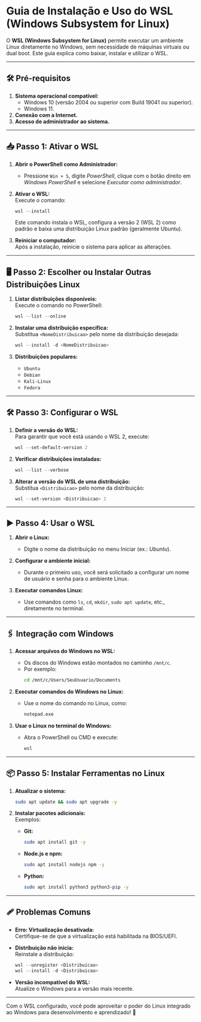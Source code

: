 # Guia de Instalação e Uso do WSL (Windows Subsystem for Linux)  

O **WSL (Windows Subsystem for Linux)** permite executar um ambiente Linux diretamente no Windows, sem necessidade de máquinas virtuais ou dual boot. Este guia explica como baixar, instalar e utilizar o WSL.

---

## 🛠️ Pré-requisitos  
1. **Sistema operacional compatível:**  
   - Windows 10 (versão 2004 ou superior com Build 19041 ou superior).  
   - Windows 11.  
2. **Conexão com a Internet.**  
3. **Acesso de administrador ao sistema.**

---

## 📥 Passo 1: Ativar o WSL  

1. **Abrir o PowerShell como Administrador:**  
   - Pressione `Win + S`, digite *PowerShell*, clique com o botão direito em *Windows PowerShell* e selecione *Executar como administrador*.  

2. **Ativar o WSL:**  
   Execute o comando:  
   ```powershell
   wsl --install
   ```  
   Este comando instala o WSL, configura a versão 2 (WSL 2) como padrão e baixa uma distribuição Linux padrão (geralmente Ubuntu).  

3. **Reiniciar o computador:**  
   Após a instalação, reinicie o sistema para aplicar as alterações.  

---

## 🖥️ Passo 2: Escolher ou Instalar Outras Distribuições Linux  

1. **Listar distribuições disponíveis:**  
   Execute o comando no PowerShell:  
   ```powershell
   wsl --list --online
   ```  

2. **Instalar uma distribuição específica:**  
   Substitua `<NomeDistribuicao>` pelo nome da distribuição desejada:  
   ```powershell
   wsl --install -d <NomeDistribuicao>
   ```  

3. **Distribuições populares:**  
   - `Ubuntu`  
   - `Debian`  
   - `Kali-Linux`  
   - `Fedora`  

---

## 🛠️ Passo 3: Configurar o WSL  

1. **Definir a versão do WSL:**  
   Para garantir que você está usando o WSL 2, execute:  
   ```powershell
   wsl --set-default-version 2
   ```  

2. **Verificar distribuições instaladas:**  
   ```powershell
   wsl --list --verbose
   ```  

3. **Alterar a versão do WSL de uma distribuição:**  
   Substitua `<Distribuicao>` pelo nome da distribuição:  
   ```powershell
   wsl --set-version <Distribuicao> 2
   ```  

---

## ▶️ Passo 4: Usar o WSL  

1. **Abrir o Linux:**  
   - Digite o nome da distribuição no menu Iniciar (ex.: *Ubuntu*).  

2. **Configurar o ambiente inicial:**  
   - Durante o primeiro uso, você será solicitado a configurar um nome de usuário e senha para o ambiente Linux.  

3. **Executar comandos Linux:**  
   - Use comandos como `ls`, `cd`, `mkdir`, `sudo apt update`, etc., diretamente no terminal.  

---

## 🖇️ Integração com Windows  

1. **Acessar arquivos do Windows no WSL:**  
   - Os discos do Windows estão montados no caminho `/mnt/c`.  
   - Por exemplo:  
     ```bash
     cd /mnt/c/Users/SeuUsuario/Documents
     ```  

2. **Executar comandos do Windows no Linux:**  
   - Use o nome do comando no Linux, como:  
     ```bash
     notepad.exe
     ```  

3. **Usar o Linux no terminal do Windows:**  
   - Abra o PowerShell ou CMD e execute:  
     ```powershell
     wsl
     ```  

---

## 📦 Passo 5: Instalar Ferramentas no Linux  

1. **Atualizar o sistema:**  
   ```bash
   sudo apt update && sudo apt upgrade -y
   ```  

2. **Instalar pacotes adicionais:**  
   Exemplos:  
   - **Git:**  
     ```bash
     sudo apt install git -y
     ```  
   - **Node.js e npm:**  
     ```bash
     sudo apt install nodejs npm -y
     ```  
   - **Python:**  
     ```bash
     sudo apt install python3 python3-pip -y
     ```  

---

## 🩹 Problemas Comuns  

- **Erro: Virtualização desativada:**  
  Certifique-se de que a virtualização está habilitada na BIOS/UEFI.  

- **Distribuição não inicia:**  
  Reinstale a distribuição:  
  ```powershell
  wsl --unregister <Distribuicao>
  wsl --install -d <Distribuicao>
  ```  

- **Versão incompatível do WSL:**  
  Atualize o Windows para a versão mais recente.  

---

Com o WSL configurado, você pode aproveitar o poder do Linux integrado ao Windows para desenvolvimento e aprendizado! 🎉  

